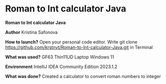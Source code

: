 # Roman to Int calculator Java

**Roman to Int calculator Java**

**Author**
Kristina Safonova

**How to launch?**
Open your personal code editor.
Write git clone https://github.com/krstnvt/Roman-to-Int-calculator-Java.git in Terminal

**What was used?**
GF63 Thin11UD Laptop Windows 11

**Environment**
IntelliJ IDEA Community Edition 2023.1.2

**What was done?**
Created a calculator to convert roman numbers to integer
